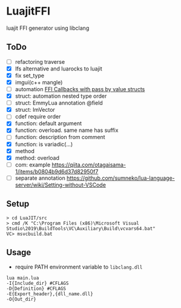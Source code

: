 # LuajitFFI
luajit FFI generator using libclang

## ToDo

* [ ] refactoring traverse
* [x] lfs alternative and luarocks to luajit
* [x] fix set_type
* [x] imgui(c++ mangle)
* [ ] automation [FFI Callbacks with pass by value structs](http://wiki.luajit.org/FFI-Callbacks-with-pass-by-value-structs)
* [x] struct: automation nested type order
* [ ] struct: EmmyLua annotation @field
* [x] struct: ImVector<T>
* [ ] cdef require order
* [x] function: default argument
* [x] function: overload. same name has suffix
* [ ] function: description from comment
* [x] function: is variadic(...)
* [x] method
* [x] method: overload
* [ ] com: example <https://qiita.com/otagaisama-1/items/b0804b9d6d37d82950f7>
* [ ] separate annotation <https://github.com/sumneko/lua-language-server/wiki/Setting-without-VSCode>

## Setup

```
> cd LuaJIT/src
> cmd /K "C:\Program Files (x86)\Microsoft Visual Studio\2019\BuildTools\VC\Auxiliary\Build\vcvars64.bat" 
VC> msvcbuild.bat
```
## Usage

* require PATH environment variable to `libclang.dll`

```
lua main.lua
-I{Include_dir} #CFLAGS
-D{Definition} #CFLAGS
-E{Export_header},{dll_name.dll}
-O{Out_dir}
```

